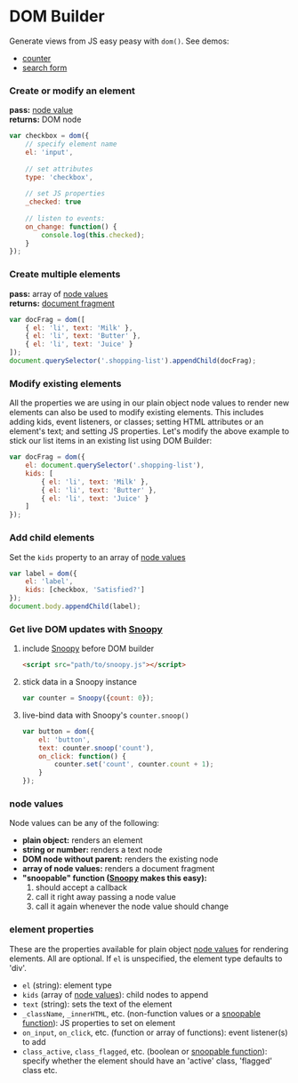 DOM Builder
===========

Generate views from JS easy peasy with `dom()`. See demos:

 - [counter](http://jsbin.com/riyiwo/edit?js,output)
 - [search form](http://jsbin.com/qisopo/edit?js,output)

### Create or modify an element
**pass:** [node value](#node-values)  
**returns:** DOM node

```js
var checkbox = dom({
	// specify element name
	el: 'input',
	
	// set attributes
	type: 'checkbox',
	
	// set JS properties
	_checked: true
	
	// listen to events:
	on_change: function() {
	    console.log(this.checked);
	}
});
```


### Create multiple elements
**pass:** array of [node values](#node-values)  
**returns:** [document fragment](https://developer.mozilla.org/en-US/docs/Web/API/Document/createDocumentFragment)

```js
var docFrag = dom([
	{ el: 'li', text: 'Milk' },
	{ el: 'li', text: 'Butter' },
	{ el: 'li', text: 'Juice' }
]);
document.querySelector('.shopping-list').appendChild(docFrag);
```


### Modify existing elements
All the properties we are using in our plain object node values to render new elements can also be used to modify existing elements. This includes adding kids, event listeners, or classes; setting HTML attributes or an element's text; and setting JS properties.
Let's modify the above example to stick our list items in an existing list using DOM Builder:

```js
var docFrag = dom({
	el: document.querySelector('.shopping-list'),
	kids: [
		{ el: 'li', text: 'Milk' },
		{ el: 'li', text: 'Butter' },
		{ el: 'li', text: 'Juice' }
	]
});
```


### Add child elements
Set the `kids` property to an array of [node values](#node-values)

```js
var label = dom({
	el: 'label',
	kids: [checkbox, 'Satisfied?']
});
document.body.appendChild(label);
```


### Get live DOM updates with [Snoopy](https://github.com/Daniel-Hug/snoopy)

1. include [Snoopy](https://github.com/Daniel-Hug/snoopy) before DOM builder

	```html
	<script src="path/to/snoopy.js"></script>
	```

2. stick data in a Snoopy instance

	```js
	var counter = Snoopy({count: 0});
	```

3. live-bind data with Snoopy's `counter.snoop()`

	```js
	var button = dom({
		el: 'button',
		text: counter.snoop('count'),
		on_click: function() {
			counter.set('count', counter.count + 1);
		}
	});
	```


### node values

Node values can be any of the following:
 - **plain object:** renders an element
 - **string or number:** renders a text node
 - **DOM node without parent:** renders the existing node
 - **array of node values:** renders a document fragment
 - **"snoopable" function ([Snoopy](#get-live-dom-updates-with-snoopy) makes this easy):**
   1. should accept a callback
   2. call it right away passing a node value
   3. call it again whenever the node value should change


### element properties
These are the properties available for plain object [node values](#node-values) for rendering elements. All are optional. If `el` is unspecified, the element type defaults to 'div'.

 - `el` (string): element type
 - `kids` (array of [node values](#node-values)): child nodes to append
 - `text` (string): sets the text of the element
 - `_className`, `_innerHTML`, etc. (non-function values or a [snoopable function](#node-values)): JS properties to set on element
 - `on_input`, `on_click`, etc. (function or array of functions): event listener(s) to add
 - `class_active`, `class_flagged`, etc. (boolean or [snoopable function](#node-values)): specify whether the element should have an 'active' class, 'flagged' class etc.
